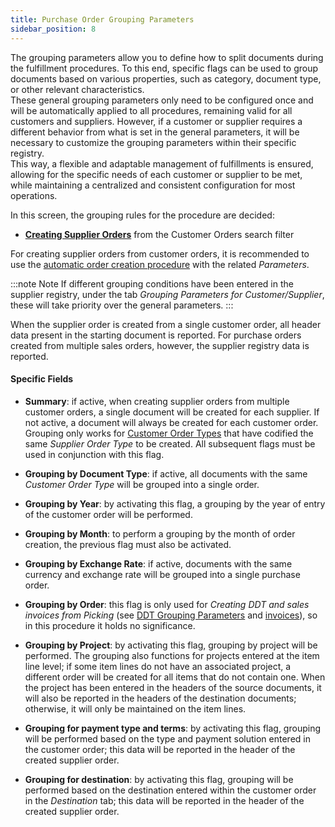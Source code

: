 ```yaml
---
title: Purchase Order Grouping Parameters 
sidebar_position: 8
---
```


The grouping parameters allow you to define how to split documents during the fulfillment procedures. To this end, specific flags can be used to group documents based on various properties, such as category, document type, or other relevant characteristics.            
These general grouping parameters only need to be configured once and will be automatically applied to all procedures, remaining valid for all customers and suppliers. However, if a customer or supplier requires a different behavior from what is set in the general parameters, it will be necessary to customize the grouping parameters within their specific registry.           
This way, a flexible and adaptable management of fulfillments is ensured, allowing for the specific needs of each customer or supplier to be met, while maintaining a centralized and consistent configuration for most operations.

In this screen, the grouping rules for the procedure are decided:  
-  [**Creating Supplier Orders**](/docs/sales/sales-orders/create-new-sales-orders/search-sales-orders/) from the Customer Orders search filter   

For creating supplier orders from customer orders, it is recommended to use the [automatic order creation procedure](/docs/purchase/purchase-orders/procedures/create-purchase-orders-from-purchase-requests) with the related *Parameters*. 

:::note Note
If different grouping conditions have been entered in the supplier registry, under the tab *Grouping Parameters for Customer/Supplier*, these will take priority over the general parameters.
:::

When the supplier order is created from a single customer order, all header data present in the starting document is reported. For purchase orders created from multiple sales orders, however, the supplier registry data is reported.    

#### Specific Fields  

- **Summary**: if active, when creating supplier orders from multiple customer orders, a single document will be created for each supplier. If not active, a document will always be created for each customer order. Grouping only works for [Customer Order Types](/docs/configurations/tables/sales/sales-order-types/) that have codified the same *Supplier Order Type* to be created. All subsequent flags must be used in conjunction with this flag.    

- **Grouping by Document Type**: if active, all documents with the same *Customer Order Type* will be grouped into a single order.     

- **Grouping by Year**: by activating this flag, a grouping by the year of entry of the customer order will be performed.   

- **Grouping by Month**: to perform a grouping by the month of order creation, the previous flag must also be activated.    

- **Grouping by Exchange Rate**: if active, documents with the same currency and exchange rate will be grouped into a single purchase order.    

- **Grouping by Order**: this flag is only used for *Creating DDT and sales invoices from Picking* (see [DDT Grouping Parameters](/docs/configurations/parameters/sales/dn-grouping) and [invoices](/docs/configurations/parameters/sales/invoice-grouping)), so in this procedure it holds no significance.    

- **Grouping by Project**: by activating this flag, grouping by project will be performed. The grouping also functions for projects entered at the item line level; if some item lines do not have an associated project, a different order will be created for all items that do not contain one. When the project has been entered in the headers of the source documents, it will also be reported in the headers of the destination documents; otherwise, it will only be maintained on the item lines.    

- **Grouping for payment type and terms**: by activating this flag, grouping will be performed based on the type and payment solution entered in the customer order; this data will be reported in the header of the created supplier order.   

- **Grouping for destination**: by activating this flag, grouping will be performed based on the destination entered within the customer order in the *Destination* tab; this data will be reported in the header of the created supplier order.
